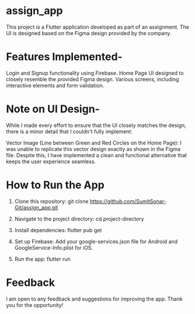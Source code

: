 # assign_app

This project is a Flutter application developed as part of an assignment. The UI is designed based on the Figma design provided by the company.

# Features Implemented-
Login and Signup functionality using Firebase.
Home Page UI designed to closely resemble the provided Figma design.
Various screens, including interactive elements and form validation.

# Note on UI Design-
While I made every effort to ensure that the UI closely matches the design, there is a minor detail that I couldn't fully implement:

Vector Image (Line between Green and Red Circles on the Home Page): I was unable to replicate this vector design exactly as shown in the Figma file. Despite this, I have implemented a clean and functional alternative that keeps the user experience seamless.

# How to Run the App
1) Clone this repository:
git clone https://github.com/SumitSonar-Git/assign_app.git

2) Navigate to the project directory:
cd project-directory

3) Install dependencies:
flutter pub get

4) Set up Firebase:
Add your google-services.json file for Android and GoogleService-Info.plist for iOS.

5) Run the app:
flutter run

# Feedback
I am open to any feedback and suggestions for improving the app. Thank you for the opportunity!
